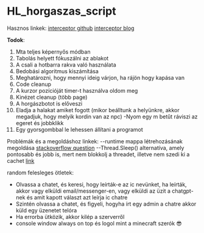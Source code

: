 HL_horgaszas_script
===========

Hasznos linkek:
[interceptor github](https://github.com/jasonpang/Interceptor)
[interceptor blog](http://www.oblita.com/interception.html)

**Todok**:
1. Mta teljes képernyős módban
2. Tabolás helyett fókuszálni az ablakot
3. A csali a hotbarra rakva való használata
4. Bedobási algoritmus kiszámítása
5. Meghatározni, hogy mennyi ideig várjon, ha rájön hogy kapása van
6. Code cleanup
7. A kurzor pozícióját timer-t használva oldom meg
8. Kinézet cleanup (több page)
9. A horgászbotot is előveszi
10. Eladja a halakat amiket fogott (mikor beálltunk a helyünkre, akkor megadjuk, hogy melyik kordin van az npc)
 -Nyom egy m betűt ráviszi az egeret és jobbklikk
11. Egy gyorsgombbal le lehessen állítani a programot

Problémák és a megoldáshoz linkek:
--runtime mappa létrehozásának megoldása
[stackoverflow question](https://stackoverflow.com/questions/67920055/superfluous-runtimes-folder-created-in-output-directory-for-net-5-project)
--Thread.Sleep() alternatíva, amely pontosabb és jobb is, mert nem blokkolj a threadet, illetve nem szedi ki a cachet
[link](https://stackoverflow.com/questions/5424667/alternatives-to-thread-sleep)


random felesleges ötletek:
- Olvassa a chatet, és keresi, hogy leírták-e az ic nevünket, ha leírták, akkor vagy elküldi email/messenger-en, vagy elküldi az üzit a chatgpt-nek és amit kapott választ azt leírja ic chatre
- Szintén olvassa a chatet, és figyeli, hogyha írt egy admin a chatre akkor küld egy üzenetet telóra
- Ha errorba ütközik, akkor kilép a szerverről
- console window always on top és logol mint a minecraft szerók 😎

